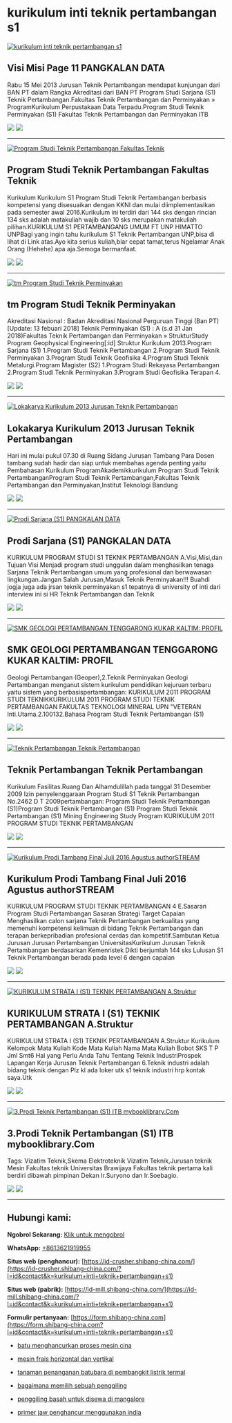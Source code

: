 # kurikulum inti teknik pertambangan s1

<a href="https://swt.shibang-china.com/?l=id&img&k=kurikulum+inti+teknik+pertambangan+s1" target="_blank">![kurikulum inti teknik pertambangan s1](http://static.shibang-china.com/all-800x300/535.jpg)</a>

## Visi Misi Page 11 PANGKALAN DATA
Rabu 15 Mei 2013 Jurusan Teknik Pertambangan mendapat kunjungan dari BAN PT dalam Rangka Akreditasi dari BAN PT Program Studi Sarjana (S1) Teknik Pertambangan.Fakultas Teknik Pertambangan dan Perminyakan » ProgramKurikulum Perpustakaan Data Terpadu.Program Studi Teknik Perminyakan (S1) Fakultas Teknik Pertambangan dan Perminyakan ITB


<a href="https://whatsapp.shibangsoft.com/WhatsApp.php" target="_blank" title="WhatsApp">![](http://static.shibang-china.com/icon/whatsapp.png)</a> <a href="https://swt.shibang-china.com/?l=id&icon&k=kurikulum+inti+teknik+pertambangan+s1" target="_blank">![](http://static.shibang-china.com/icon/chat-id.png)</a>

---

<a href="https://swt.shibang-china.com/?l=id&img&k=kurikulum+inti+teknik+pertambangan+s1" target="_blank">![Program Studi Teknik Pertambangan Fakultas Teknik](http://static.shibang-china.com/all-800x300/68.jpg)</a>

## Program Studi Teknik Pertambangan Fakultas Teknik
Kurikulum Kurikulum S1 Program Studi Teknik Pertambangan berbasis kompetensi yang disesuaikan dengan KKNI dan mulai diimplementasikan pada semester awal 2016.Kurikulum ini terdiri dari 144 sks dengan rincian 134 sks adalah matakuliah wajib dan 10 sks merupakan matakuliah pilihan.KURIKULUM S1 PERTAMBANGANG UMUM FT UNP HIMATTO UNPBagi yang ingin tahu kurikulum S1 Teknik Pertambangan UNP,bisa di lihat di Link atas.Ayo kita serius kuliah,biar cepat tamat,terus Ngelamar Anak Orang (Hehehe) apa aja.Semoga bermanfaat.


<a href="https://whatsapp.shibangsoft.com/WhatsApp.php" target="_blank" title="WhatsApp">![](http://static.shibang-china.com/icon/whatsapp.png)</a> <a href="https://swt.shibang-china.com/?l=id&icon&k=kurikulum+inti+teknik+pertambangan+s1" target="_blank">![](http://static.shibang-china.com/icon/chat-id.png)</a>

---

<a href="https://swt.shibang-china.com/?l=id&img&k=kurikulum+inti+teknik+pertambangan+s1" target="_blank">![tm Program Studi Teknik Perminyakan](http://static.shibang-china.com/all-800x300/177.jpg)</a>

## tm Program Studi Teknik Perminyakan
Akreditasi Nasional : Badan Akreditasi Nasional Perguruan Tinggi (Ban PT) [Update: 13 febuari 2018] Teknik Perminyakan (S1) : A (s.d 31 Jan 2018)Fakultas Teknik Pertambangan dan Perminyakan » StrukturStudy Program Geophysical Engineering[:id] Struktur Kurikulum 2013.Program Sarjana (S1) 1.Program Studi Teknik Pertambangan 2.Program Studi Teknik Perminyakan 3.Program Studi Teknik Geofisika 4.Program Studi Teknik Metalurgi.Program Magister (S2) 1.Program Studi Rekayasa Pertambangan 2.Program Studi Teknik Perminyakan 3.Program Studi Geofisika Terapan 4.


<a href="https://whatsapp.shibangsoft.com/WhatsApp.php" target="_blank" title="WhatsApp">![](http://static.shibang-china.com/icon/whatsapp.png)</a> <a href="https://swt.shibang-china.com/?l=id&icon&k=kurikulum+inti+teknik+pertambangan+s1" target="_blank">![](http://static.shibang-china.com/icon/chat-id.png)</a>

---

<a href="https://swt.shibang-china.com/?l=id&img&k=kurikulum+inti+teknik+pertambangan+s1" target="_blank">![Lokakarya Kurikulum 2013 Jurusan Teknik Pertambangan](http://static.shibang-china.com/all-800x300/1196.jpg)</a>

## Lokakarya Kurikulum 2013 Jurusan Teknik Pertambangan
Hari ini mulai pukul 07.30 di Ruang Sidang Jurusan Tambang Para Dosen tambang sudah hadir dan siap untuk membahas agenda penting yaitu Pembahasan Kurikulum ProgramAkademikkurikulum Program Studi Teknik PertambanganProgram Studi Teknik Pertambangan,Fakultas Teknik Pertambangan dan Perminyakan,Institut Teknologi Bandung


<a href="https://whatsapp.shibangsoft.com/WhatsApp.php" target="_blank" title="WhatsApp">![](http://static.shibang-china.com/icon/whatsapp.png)</a> <a href="https://swt.shibang-china.com/?l=id&icon&k=kurikulum+inti+teknik+pertambangan+s1" target="_blank">![](http://static.shibang-china.com/icon/chat-id.png)</a>

---

<a href="https://swt.shibang-china.com/?l=id&img&k=kurikulum+inti+teknik+pertambangan+s1" target="_blank">![Prodi Sarjana (S1) PANGKALAN DATA](http://static.shibang-china.com/all-800x300/1397.jpg)</a>

## Prodi Sarjana (S1) PANGKALAN DATA
KURIKULUM PROGRAM STUDI S1 TEKNIK PERTAMBANGAN A.Visi,Misi,dan Tujuan Visi Menjadi program studi unggulan dalam menghasilkan tenaga Sarjana Teknik Pertambangan umum yang profesional dan berwawasan lingkungan.Jangan Salah Jurusan,Masuk Teknik Perminyakan!!! Buahdi jogja juga ada jrsan teknik perminyakan s1 tepatnya di university of inti dari interview ini si HR Teknik Pertambangan dan Teknik


<a href="https://whatsapp.shibangsoft.com/WhatsApp.php" target="_blank" title="WhatsApp">![](http://static.shibang-china.com/icon/whatsapp.png)</a> <a href="https://swt.shibang-china.com/?l=id&icon&k=kurikulum+inti+teknik+pertambangan+s1" target="_blank">![](http://static.shibang-china.com/icon/chat-id.png)</a>

---

<a href="https://swt.shibang-china.com/?l=id&img&k=kurikulum+inti+teknik+pertambangan+s1" target="_blank">![SMK GEOLOGI PERTAMBANGAN TENGGARONG KUKAR KALTIM: PROFIL](http://static.shibang-china.com/all-800x300/475.jpg)</a>

## SMK GEOLOGI PERTAMBANGAN TENGGARONG KUKAR KALTIM: PROFIL
Geologi Pertambangan (Geoper),2.Teknik Perminyakan Geologi Pertambangan menganut sistem kurikulum pendidikan kejuruan terbaru yaitu sistem yang berbasispertambangan: KURIKULUM 2011 PROGRAM STUDI TEKNIKKURIKULUM 2011 PROGRAM STUDI TEKNIK PERTAMBANGAN FAKULTAS TEKNOLOGI MINERAL UPN "VETERAN Inti.Utama.2.100132.Bahasa Program Studi Teknik Pertambangan (S1)


<a href="https://whatsapp.shibangsoft.com/WhatsApp.php" target="_blank" title="WhatsApp">![](http://static.shibang-china.com/icon/whatsapp.png)</a> <a href="https://swt.shibang-china.com/?l=id&icon&k=kurikulum+inti+teknik+pertambangan+s1" target="_blank">![](http://static.shibang-china.com/icon/chat-id.png)</a>

---

<a href="https://swt.shibang-china.com/?l=id&img&k=kurikulum+inti+teknik+pertambangan+s1" target="_blank">![Teknik Pertambangan Teknik Pertambangan](http://static.shibang-china.com/all-800x300/1335.jpg)</a>

## Teknik Pertambangan Teknik Pertambangan
Kurikulum Fasilitas.Ruang Dan Alhamdulillah pada tanggal 31 Desember 2009 Izin penyelenggaraan Program Studi S1 Teknik Pertambangan No.2462 D T 2009pertambangan: Program Studi Teknik Pertambangan (S1)Program Studi Teknik Pertambangan (S1) Program Studi Teknik Pertambangan (S1) Mining Engineering Study Program KURIKULUM 2011 PROGRAM STUDI TEKNIK PERTAMBANGAN


<a href="https://whatsapp.shibangsoft.com/WhatsApp.php" target="_blank" title="WhatsApp">![](http://static.shibang-china.com/icon/whatsapp.png)</a> <a href="https://swt.shibang-china.com/?l=id&icon&k=kurikulum+inti+teknik+pertambangan+s1" target="_blank">![](http://static.shibang-china.com/icon/chat-id.png)</a>

---

<a href="https://swt.shibang-china.com/?l=id&img&k=kurikulum+inti+teknik+pertambangan+s1" target="_blank">![Kurikulum Prodi Tambang Final Juli 2016 Agustus authorSTREAM](http://static.shibang-china.com/all-800x300/1016.jpg)</a>

## Kurikulum Prodi Tambang Final Juli 2016 Agustus authorSTREAM
KURIKULUM PROGRAM STUDI TEKNIK PERTAMBANGAN 4 E.Sasaran Program Studi Pertambangan Sasaran Strategi Target Capaian Menghasilkan calon sarjana Teknik Pertambangan berkualitas yang memenuhi kompetensi kelimuan di bidang Teknik Pertambangan dan terapan berkepribadian profesional cerdas dan kompetitif.Sambutan Ketua Jurusan Jurusan Pertambangan UniversitasKurikulum Jurusan Teknik Pertambangan berdasarkan Kemenristek Dikti berjumlah 144 sks Lulusan S1 Teknik Pertambangan berada pada level 6 dengan capaian


<a href="https://whatsapp.shibangsoft.com/WhatsApp.php" target="_blank" title="WhatsApp">![](http://static.shibang-china.com/icon/whatsapp.png)</a> <a href="https://swt.shibang-china.com/?l=id&icon&k=kurikulum+inti+teknik+pertambangan+s1" target="_blank">![](http://static.shibang-china.com/icon/chat-id.png)</a>

---

<a href="https://swt.shibang-china.com/?l=id&img&k=kurikulum+inti+teknik+pertambangan+s1" target="_blank">![KURIKULUM STRATA I (S1) TEKNIK PERTAMBANGAN A.Struktur](http://static.shibang-china.com/all-800x300/231.jpg)</a>

## KURIKULUM STRATA I (S1) TEKNIK PERTAMBANGAN A.Struktur
KURIKULUM STRATA I (S1) TEKNIK PERTAMBANGAN A.Struktur Kurikulum Kelompok Mata Kuliah Kode Mata Kuliah Nama Mata Kuliah Bobot SKS T P Jml Smt6 Hal yang Perlu Anda Tahu Tentang Teknik IndustriProspek Lapangan Kerja Jurusan Teknik Pertambangan 6.Teknik industri adalah bidang teknik dengan Plz kl ada loker utk s1 teknik industri hrp kontak saya.Utk


<a href="https://whatsapp.shibangsoft.com/WhatsApp.php" target="_blank" title="WhatsApp">![](http://static.shibang-china.com/icon/whatsapp.png)</a> <a href="https://swt.shibang-china.com/?l=id&icon&k=kurikulum+inti+teknik+pertambangan+s1" target="_blank">![](http://static.shibang-china.com/icon/chat-id.png)</a>

---

<a href="https://swt.shibang-china.com/?l=id&img&k=kurikulum+inti+teknik+pertambangan+s1" target="_blank">![3.Prodi Teknik Pertambangan (S1) ITB mybooklibrary.Com](http://static.shibang-china.com/all-800x300/810.jpg)</a>

## 3.Prodi Teknik Pertambangan (S1) ITB mybooklibrary.Com
Tags: Vizatim Teknik,Skema Elektroteknik Vizatim Teknik,Jurusan teknik Mesin Fakultas teknik Universitas Brawijaya Fakultas teknik pertama kali berdiri dibawah pimpinan Dekan Ir.Suryono dan Ir.Soebagio.

<a href="https://whatsapp.shibangsoft.com/WhatsApp.php" target="_blank" title="WhatsApp">![](http://static.shibang-china.com/icon/whatsapp.png)</a> <a href="https://swt.shibang-china.com/?l=id&icon&k=kurikulum+inti+teknik+pertambangan+s1" target="_blank">![](http://static.shibang-china.com/icon/chat-id.png)</a>

---
## Hubungi kami:

**Ngobrol Sekarang:** [Klik untuk mengobrol](https://swt.shibang-china.com?l=id&contact&k=kurikulum+inti+teknik+pertambangan+s1)

**WhatsApp:**  [+8613621919955](https://whatsapp.shibangsoft.com/WhatsApp.php)

**Situs web (penghancur):** [https://id-crusher.shibang-china.com/](https://id-crusher.shibang-china.com/?l=id&contact&k=kurikulum+inti+teknik+pertambangan+s1)

**Situs web (pabrik):** [https://id-mill.shibang-china.com/](https://id-mill.shibang-china.com/?l=id&contact&k=kurikulum+inti+teknik+pertambangan+s1)

**Formulir pertanyaan:** [https://form.shibang-china.com](https://form.shibang-china.com?l=id&contact&k=kurikulum+inti+teknik+pertambangan+s1)

* [batu menghancurkan proses mesin cina](../34/batu%20menghancurkan%20proses%20mesin%20cina.md)

* [mesin frais horizontal dan vertikal](../33/mesin%20frais%20horizontal%20dan%20vertikal.md)

* [tanaman penanganan batubara di pembangkit listrik termal](../31/tanaman%20penanganan%20batubara%20di%20pembangkit%20listrik%20termal.md)

* [bagaimana memilih sebuah penggiling](../40/bagaimana%20memilih%20sebuah%20penggiling.md)

* [penggiling basah untuk disewa di mangalore](../39/penggiling%20basah%20untuk%20disewa%20di%20mangalore.md)

* [primer jaw penghancur menggunakan india](../31/primer%20jaw%20penghancur%20menggunakan%20india.md)